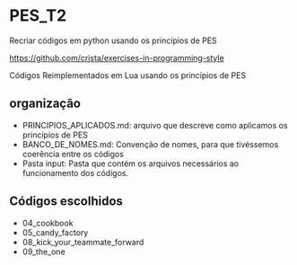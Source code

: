 # PES_T2
Recriar códigos em python usando os princípios de PES


https://github.com/crista/exercises-in-programming-style


Códigos Reimplementados em Lua usando os princípios de PES

## organização
* PRINCIPIOS_APLICADOS.md: arquivo que descreve como aplicamos os princípios de PES
* BANCO_DE_NOMES.md: Convenção de nomes, para que tivéssemos coerência entre os códigos 
* Pasta input: Pasta que contém os arquivos necessários ao funcionamento dos códigos.

## Códigos escolhidos
* 04_cookbook
* 05_candy_factory	
* 08_kick_your_teammate_forward
* 09_the_one

